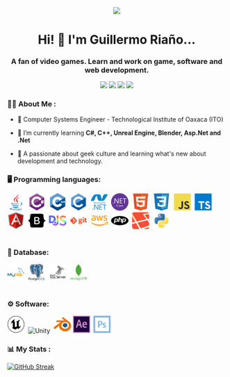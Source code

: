 <div id="header" align="center">
    <img src="https://media.giphy.com/media/SJle9EuvPEb16/giphy.gif" width="200" />
    <h1 align="center">Hi! 👋 I'm Guillermo Riaño...</h1>
    <h3 align="center">A fan of video games. Learn and work on game, software and web development. </h3>
</div>

<div align="center">
    <a href = "https://resume.io/r/azqEVNw2e"><img src="https://img.shields.io/badge/CV-8A2BE2?style=for-the-badge&logo=readdotcv" target="_blank"></a>
    <a href = "https://www.linkedin.com/in/guillermo-ria%C3%B1o/"><img src="https://img.shields.io/badge/-Linkedin-blue?style=for-the-badge&logo=linkedin&logoColor=white" target="_blank"></a>
    <a href = "mailto:guilledark17@gmail.com"><img src="https://img.shields.io/badge/-Gmail-%23333?style=for-the-badge&logo=gmail&logoColor=white" target="_blank"></a>    
    <a href="https://www.instagram.com/guille_dark/" target="_blank"><img src="https://img.shields.io/badge/-Instagram-%23E4405F?style=for-the-badge&logo=instagram&logoColor=white" target="_blank"></a>
</div>

### 👨‍💻 About Me :

- 📝 Computer Systems Engineer - Technological Institute of Oaxaca (ITO)

- 🌱 I’m currently learning **C#, C++, Unreal Engine, Blender, Asp.Net and .Net**

- 🚀 A passionate about geek culture and learning what's new about development and technology.

<div align="left">
    <h3>🖥️ Programming languages: </h3>
    <div>
        <img src="https://github.com/devicons/devicon/blob/master/icons/java/java-original.svg"  title="Java" alt="Java" width="40" height="40"/>&nbsp;
        <img src="https://github.com/devicons/devicon/blob/master/icons/csharp/csharp-original.svg" title="C#" alt="C#" width="40" height="40"/>&nbsp;
        <img src="https://github.com/devicons/devicon/blob/master/icons/cplusplus/cplusplus-original.svg" title="C++" alt="C++" width="40" height="40"/>&nbsp;
        <img src="https://github.com/devicons/devicon/blob/master/icons/c/c-original.svg" title="C" **alt="C" width="40" height="40"/>&nbsp;
        <img src="https://github.com/devicons/devicon/blob/master/icons/dot-net/dot-net-plain-wordmark.svg"  title="Dot-Net" alt="Dot-Net" width="40" height="40"/>&nbsp;
        <img src="https://github.com/devicons/devicon/blob/master/icons/dotnetcore/dotnetcore-original.svg"  title="Dot-Net-Core" alt="Dot-Net-Core" width="40" height="40"/>&nbsp;
        <img src="https://github.com/devicons/devicon/blob/master/icons/html5/html5-original.svg" title="HTML5" alt="HTML" width="40" height="40"/>&nbsp;
        <img src="https://github.com/devicons/devicon/blob/master/icons/css3/css3-original.svg"  title="CSS3" alt="CSS" width="40" height="40"/>&nbsp;
        <img src="https://github.com/devicons/devicon/blob/master/icons/javascript/javascript-original.svg" title="JavaScript" alt="JavaScript" width="40" height="40"/>&nbsp;
        <img src="https://github.com/devicons/devicon/blob/master/icons/typescript/typescript-original.svg" title="Typescript" alt="Typescript" width="40" height="40"/>&nbsp;
        <img src="https://github.com/devicons/devicon/blob/master/icons/angularjs/angularjs-original.svg" title="Angular" alt="Angular" width="40" height="40"/>&nbsp;
        <img src="https://github.com/devicons/devicon/blob/master/icons/bootstrap/bootstrap-plain.svg" title="Bootstrap" alt="Bootstrap" width="40" height="40"/>&nbsp;
        <img src="https://github.com/devicons/devicon/blob/master/icons/discordjs/discordjs-original.svg" title="DiscordJS" alt="DiscordJS" width="40" height="40"/>&nbsp;
        <img src="https://github.com/devicons/devicon/blob/master/icons/git/git-plain-wordmark.svg" title="Git" **alt="Git" width="40" height="40"/>&nbsp;
        <img src="https://github.com/devicons/devicon/blob/master/icons/amazonwebservices/amazonwebservices-plain-wordmark.svg" title="AWS" **alt="AWS" width="40" height="40"/>&nbsp;        
        <img src="https://github.com/devicons/devicon/blob/master/icons/php/php-plain.svg" title="PHP" **alt="PHP" width="40" height="40"/>&nbsp;
        <img src="https://github.com/devicons/devicon/blob/master/icons/laravel/laravel-plain.svg" title="Laravel" **alt="Laravel" width="40" height="40"/>&nbsp;        
        <img src="https://github.com/devicons/devicon/blob/master/icons/python/python-original.svg" title="Python" **alt="Python" width="40" height="40"/>&nbsp;
    </div>
    <br>
    <h3>📰 Database: </h3>
    <div>
        <img src="https://github.com/devicons/devicon/blob/master/icons/mysql/mysql-original-wordmark.svg" title="MySQL"  alt="MySQL" width="40" height="40"/>&nbsp;
        <img src="https://github.com/devicons/devicon/blob/master/icons/postgresql/postgresql-original-wordmark.svg" title="PostgreSQL" **alt="PostgreSQL" width="40" height="40"/>&nbsp;
        <img src="https://github.com/devicons/devicon/blob/master/icons/microsoftsqlserver/microsoftsqlserver-plain-wordmark.svg" title="SQLServer" **alt="SQLServer" width="40" height="40"/>&nbsp;
        <img src="https://github.com/devicons/devicon/blob/master/icons/mongodb/mongodb-plain-wordmark.svg" title="MongoDB" **alt="MongoDB" width="40" height="40"/>&nbsp;
    </div>
    <br>
    <h3>⚙️ Software: </h3>
    <div>
        <img src="https://github.com/devicons/devicon/blob/master/icons/unrealengine/unrealengine-original.svg" title="Unreal Engine"  alt="Unreal Engine" width="40" height="40"/>&nbsp;
        <img src="https://user-images.githubusercontent.com/25181517/193427941-9437dbbe-376f-40dc-9573-0ef5c02a26a7.png" alt="Unity" title="Unity" width="40" height="40"/>&nbsp;
        <img src="https://github.com/devicons/devicon/blob/master/icons/blender/blender-original.svg" title="Blender" **alt="Blender" width="40" height="40"/>
        <img src="https://github.com/devicons/devicon/blob/master/icons/aftereffects/aftereffects-original.svg" title="After Effects"  alt="AE" width="40" height="40"/>&nbsp;
        <img src="https://github.com/devicons/devicon/blob/master/icons/photoshop/photoshop-line.svg" title="Photoshop"  alt="Photoshop" width="40" height="40"/>&nbsp;
    </div>
</div>

### 📊 My Stats :

[![GitHub Streak](https://streak-stats.demolab.com?user=DarkyGr&theme=tokyonight)](https://git.io/streak-stats)
